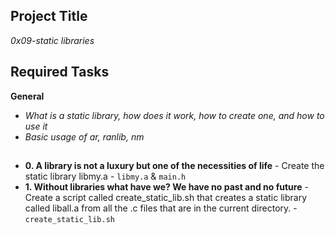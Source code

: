 ## Project Title

*0x09-static libraries*

## Required Tasks

**General**
* *What is a static library, how does it work, how to create one, and how to use it*
* *Basic usage of ar, ranlib, nm*

## 

* **0. A library is not a luxury but one of the necessities of life** - Create the static library libmy.a - `libmy.a` & `main.h`
* **1. Without libraries what have we? We have no past and no future** - Create a script called create_static_lib.sh that creates a static library called liball.a from all the .c files that are in the current directory. - `create_static_lib.sh`
